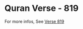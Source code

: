 # Quran Verse - 819 

For more infos, See [Verse 819](https://www.quranbookk.com/quran/search?q=819)